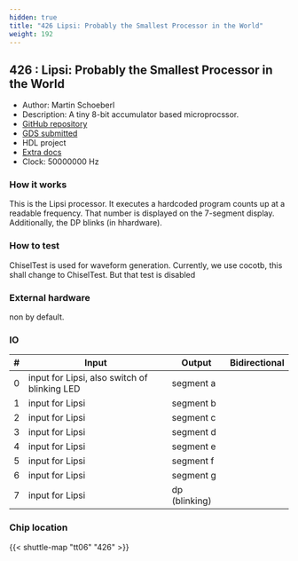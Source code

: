```yaml
---
hidden: true
title: "426 Lipsi: Probably the Smallest Processor in the World"
weight: 192
---
```


## 426 : Lipsi: Probably the Smallest Processor in the World

* Author: Martin Schoeberl
* Description: A tiny 8-bit accumulator based microprocssor.
* [GitHub repository](https://github.com/schoeberl/tt06-lipsi)
* [GDS submitted](https://github.com/schoeberl/tt06-lipsi/actions/runs/8696012345)
* HDL project
* [Extra docs](None)
* Clock: 50000000 Hz

<!---

This file is used to generate your project datasheet. Please fill in the information below and delete any unused
sections.

You can also include images in this folder and reference them in the markdown. Each image must be less than
512 kb in size, and the combined size of all images must be less than 1 MB.
-->


### How it works

This is the Lipsi processor. It executes  a hardcoded program
counts up at a readable frequency. That number is displayed on
the 7-segment display. Additionally, the DP blinks (in hhardware).

### How to test

ChiselTest is used for waveform generation.
Currently, we use cocotb, this shall change to ChiselTest.
But that test is disabled

### External hardware

non by default.


### IO

| # | Input          | Output         | Bidirectional   |
| - | -------------- | -------------- | --------------- |
| 0 | input for Lipsi, also switch of blinking LED | segment a |  |
| 1 | input for Lipsi | segment b |  |
| 2 | input for Lipsi | segment c |  |
| 3 | input for Lipsi | segment d |  |
| 4 | input for Lipsi | segment e |  |
| 5 | input for Lipsi | segment f |  |
| 6 | input for Lipsi | segment g |  |
| 7 | input for Lipsi | dp (blinking) |  |

### Chip location

{{< shuttle-map "tt06" "426" >}}
